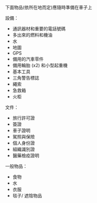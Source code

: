 [Title]: # (要有什麼)
[Order]: # (4)

下面物品(依所在地而定)應隨時準備在車子上

設備：
* 通訊器材和重要的電話號碼
* 多出來的燃料和機油
* 水
* 地圖
* GPS
* 備用的汽車零件
* 備用輪胎 (x2) 和小型起重機
* 基本工具
* 三角警告標誌
* 繩索
* 急救箱
* 火柜

文件：
* 旅行許可證
* 簽證
* 車子證明
* 駕照與保險
* 個人身份證
* 組織識別證
* 醫藥檢疫證明

一般物品：
* 食物
* 水
* 衣服
* 毯子/ 遮陰物品
